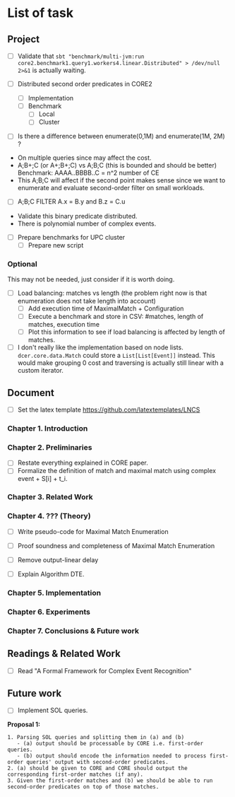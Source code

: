 # List of task

## Project

- [ ] Validate that `sbt "benchmark/multi-jvm:run core2.benchmark1.query1.workers4.linear.Distributed" > /dev/null 2>&1`  is actually waiting.

- [ ] Distributed second order predicates in CORE2
  - [ ] Implementation
  - [ ] Benchmark
    - [ ] Local
    - [ ] Cluster

- [ ] Is there a difference between enumerate(0,1M) and enumerate(1M, 2M) ?
- On multiple queries since may affect the cost.
- A;B+;C (or A+;B+;C) vs A;B;C (this is bounded and should be better)   Benchmark: AAAA..BBBB..C  = n^2 number of CE
- This A;B;C will affect if the second point makes sense since we want to enumerate and evaluate second-order filter on small workloads.
- [ ] A;B;C FILTER A.x = B.y and B.z = C.u 
- Validate this binary predicate distributed.
- There is polynomial number of complex events.

- [ ] Prepare benchmarks for UPC cluster
  - [ ] Prepare new script

### Optional

This may not be needed, just consider if it is worth doing.

- [ ] Load balancing: matches vs length (the problem right now is that enumeration does not take length into account)
  - [ ] Add execution time of MaximalMatch + Configuration
  - [ ] Execute a benchmark and store in CSV: #matches, length of matches, execution time
  - [ ] Plot this information to see if load balancing is affected by length of matches.

- [ ] I don't really like the implementation based on node lists. `dcer.core.data.Match` could store a `List[List[Event]]` instead. This would make grouping 0 cost and traversing is actually still linear with a custom iterator.

## Document

- [ ] Set the latex template https://github.com/latextemplates/LNCS

### Chapter 1. Introduction

### Chapter 2. Preliminaries

- [ ] Restate everything explained in CORE paper.
- [ ] Formalize the definition of match and maximal match using complex event + S[i] + t_i.

### Chapter 3. Related Work

### Chapter 4. ??? (Theory)

- [ ] Write pseudo-code for Maximal Match Enumeration
- [ ] Proof soundness and completeness of Maximal Match Enumeration

- [ ] Remove output-linear delay
- [ ] Explain Algorithm DTE.

### Chapter 5. Implementation

### Chapter 6. Experiments

### Chapter 7. Conclusions & Future work

## Readings & Related Work

- [ ] Read "A Formal Framework for Complex Event Recognition"

## Future work

- [ ] Implement SOL queries.

**Proposal 1:**

```
1. Parsing SOL queries and splitting them in (a) and (b)
   - (a) output should be processable by CORE i.e. first-order queries.
   - (b) output should encode the information needed to process first-order queries' output with second-order predicates.
2. (a) should be given to CORE and CORE should output the corresponding first-order matches (if any).
3. Given the first-order matches and (b) we should be able to run second-order predicates on top of those matches.
```
